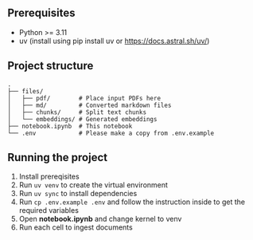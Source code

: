 ## Prerequisites
- Python >= 3.11
- uv (install using pip install uv or https://docs.astral.sh/uv/)

## Project structure
~~~
.
├── files/
│   ├── pdf/        # Place input PDFs here
│   ├── md/         # Converted markdown files
│   ├── chunks/     # Split text chunks
│   └── embeddings/ # Generated embeddings
├── notebook.ipynb  # This notebook
└── .env            # Please make a copy from .env.example
~~~

## Running the project
1. Install prereqisites
2. Run ```uv venv``` to create the virtual environment
3. Run ```uv sync``` to install dependencies
4. Run ```cp .env.example .env``` and follow the instruction inside to get the required variables
5. Open **notebook.ipynb** and change kernel to venv
6. Run each cell to ingest documents